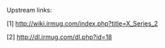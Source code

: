 Upstream links:

[1] http://wiki.irmug.com/index.php?title=X_Series_2

[2] http://dl.irmug.com/dl.php?id=18
